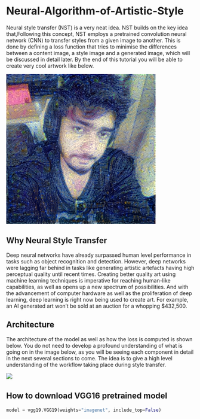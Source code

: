 # Neural-Algorithm-of-Artistic-Style
Neural style transfer (NST) is a very neat idea. NST builds on the key idea that,Following this concept, NST employs a pretrained convolution neural network (CNN) to transfer styles from a given image to another. This is done by defining a loss function that tries to minimise the differences between a content image, a style image and a generated image, which will be discussed in detail later. By the end of this tutorial you will be able to create very cool artwork like below.

![](https://github.com/Chromaniquej1/-Neural-Algorithm-of-Artistic-Style/blob/master/Images/paris_generated_at_iteration_4000.png)

## Why Neural Style Transfer
Deep neural networks have already surpassed human level performance in tasks such as object recognition and detection. However, deep networks were lagging far behind in tasks like generating artistic artefacts having high perceptual quality until recent times. Creating better quality art using machine learning techniques is imperative for reaching human-like capabilities, as well as opens up a new spectrum of possibilities. And with the advancement of computer hardware as well as the proliferation of deep learning, deep learning is right now being used to create art. For example, an AI generated art won’t be sold at an auction for a whopping $432,500.

## Architecture 
 The architecture of the model as well as how the loss is computed is shown below. You do not need to develop a profound understanding of what is going on in the image below, as you will be seeing each component in detail in the next several sections to come. The idea is to give a high level understanding of the workflow taking place during style transfer.
 
 ![](https://miro.medium.com/max/647/1*ZgW520SZr1QkGoFd3xqYMw.jpeg)
 
 ## How to download VGG16 pretrained model
 
 ``` Python
 model = vgg19.VGG19(weights="imagenet", include_top=False)
 
 ```
